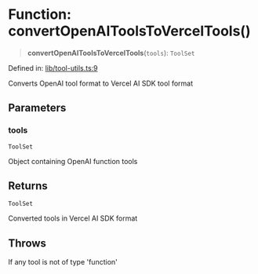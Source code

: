 # Function: convertOpenAIToolsToVercelTools()

> **convertOpenAIToolsToVercelTools**(`tools`): `ToolSet`

Defined in: [lib/tool-utils.ts:9](https://github.com/GeoDaCenter/openassistant/blob/2a93b5036fdb3a9355cf5403bdecfb2525f1d8b3/packages/core/src/lib/tool-utils.ts#L9)

Converts OpenAI tool format to Vercel AI SDK tool format

## Parameters

### tools

`ToolSet`

Object containing OpenAI function tools

## Returns

`ToolSet`

Converted tools in Vercel AI SDK format

## Throws

If any tool is not of type 'function'
